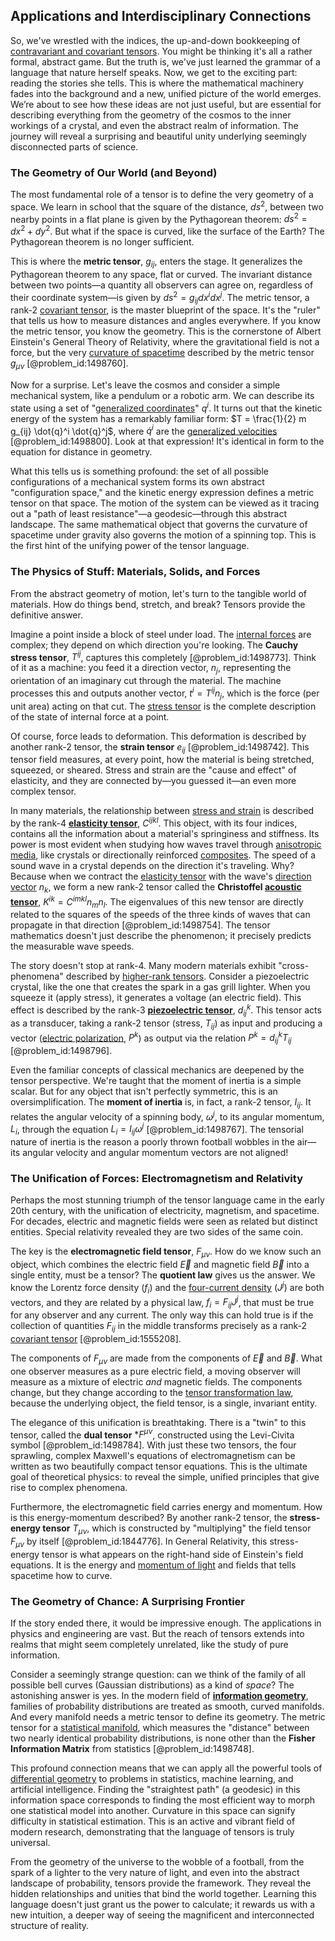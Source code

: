 ## Applications and Interdisciplinary Connections

So, we've wrestled with the indices, the up-and-down bookkeeping of [contravariant and covariant tensors](@article_id:197135). You might be thinking it's all a rather formal, abstract game. But the truth is, we've just learned the grammar of a language that nature herself speaks. Now, we get to the exciting part: reading the stories she tells. This is where the mathematical machinery fades into the background and a new, unified picture of the world emerges. We’re about to see how these ideas are not just useful, but are essential for describing everything from the geometry of the cosmos to the inner workings of a crystal, and even the abstract realm of information. The journey will reveal a surprising and beautiful unity underlying seemingly disconnected parts of science.

### The Geometry of Our World (and Beyond)

The most fundamental role of a tensor is to define the very geometry of a space. We learn in school that the square of the distance, $ds^2$, between two nearby points in a flat plane is given by the Pythagorean theorem: $ds^2 = dx^2 + dy^2$. But what if the space is curved, like the surface of the Earth? The Pythagorean theorem is no longer sufficient.

This is where the **metric tensor**, $g_{ij}$, enters the stage. It generalizes the Pythagorean theorem to any space, flat or curved. The invariant distance between two points—a quantity all observers can agree on, regardless of their coordinate system—is given by $ds^2 = g_{ij} dx^i dx^j$. The metric tensor, a rank-2 [covariant tensor](@article_id:198183), is the master blueprint of the space. It's the "ruler" that tells us how to measure distances and angles everywhere. If you know the metric tensor, you know the geometry. This is the cornerstone of Albert Einstein's General Theory of Relativity, where the gravitational field is not a force, but the very [curvature of spacetime](@article_id:188986) described by the metric tensor $g_{\mu\nu}$ [@problem_id:1498760].

Now for a surprise. Let's leave the cosmos and consider a simple mechanical system, like a pendulum or a robotic arm. We can describe its state using a set of "[generalized coordinates](@article_id:156082)" $q^i$. It turns out that the kinetic energy of the system has a remarkably familiar form: $T = \frac{1}{2} m g_{ij} \dot{q}^i \dot{q}^j$, where $\dot{q}^i$ are the [generalized velocities](@article_id:177962) [@problem_id:1498800]. Look at that expression! It's identical in form to the equation for distance in geometry.

What this tells us is something profound: the set of all possible configurations of a mechanical system forms its own abstract "configuration space," and the kinetic energy expression defines a metric tensor on that space. The motion of the system can be viewed as it tracing out a "path of least resistance"—a geodesic—through this abstract landscape. The same mathematical object that governs the curvature of spacetime under gravity also governs the motion of a spinning top. This is the first hint of the unifying power of the tensor language.

### The Physics of Stuff: Materials, Solids, and Forces

From the abstract geometry of motion, let's turn to the tangible world of materials. How do things bend, stretch, and break? Tensors provide the definitive answer.

Imagine a point inside a block of steel under load. The [internal forces](@article_id:167111) are complex; they depend on which direction you're looking. The **Cauchy stress tensor**, $T^{ij}$, captures this completely [@problem_id:1498773]. Think of it as a machine: you feed it a direction vector, $n_j$, representing the orientation of an imaginary cut through the material. The machine processes this and outputs another vector, $t^i=T^{ij}n_j$, which is the force (per unit area) acting on that cut. The [stress tensor](@article_id:148479) is the complete description of the state of internal force at a point.

Of course, force leads to deformation. This deformation is described by another rank-2 tensor, the **strain tensor** $e_{ij}$ [@problem_id:1498742]. This tensor field measures, at every point, how the material is being stretched, squeezed, or sheared. Stress and strain are the "cause and effect" of elasticity, and they are connected by—you guessed it—an even more complex tensor.

In many materials, the relationship between [stress and strain](@article_id:136880) is described by the rank-4 **[elasticity tensor](@article_id:170234)**, $C^{ijkl}$. This object, with its four indices, contains all the information about a material's springiness and stiffness. Its power is most evident when studying how waves travel through [anisotropic media](@article_id:260280), like crystals or directionally reinforced [composites](@article_id:150333). The speed of a sound wave in a crystal depends on the direction it's traveling. Why? Because when we contract the [elasticity tensor](@article_id:170234) with the wave's [direction vector](@article_id:169068) $n_k$, we form a new rank-2 tensor called the **Christoffel [acoustic tensor](@article_id:199595)**, $K^{ik} = C^{imkl}n_m n_l$. The eigenvalues of this new tensor are directly related to the squares of the speeds of the three kinds of waves that can propagate in that direction [@problem_id:1498754]. The tensor mathematics doesn't just describe the phenomenon; it precisely predicts the measurable wave speeds.

The story doesn't stop at rank-4. Many modern materials exhibit "cross-phenomena" described by [higher-rank tensors](@article_id:199628). Consider a piezoelectric crystal, like the one that creates the spark in a gas grill lighter. When you squeeze it (apply stress), it generates a voltage (an electric field). This effect is described by the rank-3 **[piezoelectric tensor](@article_id:141475)**, $d^k_{ij}$. This tensor acts as a transducer, taking a rank-2 tensor (stress, $T_{ij}$) as input and producing a vector ([electric polarization](@article_id:140981), $P^k$) as output via the relation $P^k = d^k_{ij} T_{ij}$ [@problem_id:1498796].

Even the familiar concepts of classical mechanics are deepened by the tensor perspective. We're taught that the moment of inertia is a simple scalar. But for any object that isn't perfectly symmetric, this is an oversimplification. The **moment of inertia** is, in fact, a rank-2 tensor, $I_{ij}$. It relates the angular velocity of a spinning body, $\omega^j$, to its angular momentum, $L_i$, through the equation $L_i = I_{ij} \omega^j$ [@problem_id:1498767]. The tensorial nature of inertia is the reason a poorly thrown football wobbles in the air—its angular velocity and angular momentum vectors are not aligned!

### The Unification of Forces: Electromagnetism and Relativity

Perhaps the most stunning triumph of the tensor language came in the early 20th century, with the unification of electricity, magnetism, and spacetime. For decades, electric and magnetic fields were seen as related but distinct entities. Special relativity revealed they are two sides of the same coin.

The key is the **electromagnetic field tensor**, $F_{\mu\nu}$. How do we know such an object, which combines the electric field $\vec{E}$ and magnetic field $\vec{B}$ into a single entity, must be a tensor? The **quotient law** gives us the answer. We know the Lorentz force density ($f_i$) and the [four-current density](@article_id:262074) ($J^j$) are both vectors, and they are related by a physical law, $f_i = F_{ij}J^j$, that must be true for any observer and any current. The only way this can hold true is if the collection of quantities $F_{ij}$ in the middle transforms precisely as a rank-2 [covariant tensor](@article_id:198183) [@problem_id:1555208].

The components of $F_{\mu\nu}$ are made from the components of $\vec{E}$ and $\vec{B}$. What one observer measures as a pure electric field, a moving observer will measure as a mixture of electric *and* magnetic fields. The components change, but they change according to the [tensor transformation law](@article_id:160017), because the underlying object, the field tensor, is a single, invariant entity.

The elegance of this unification is breathtaking. There is a "twin" to this tensor, called the **dual tensor** $*F^{\mu\nu}$, constructed using the Levi-Civita symbol [@problem_id:1498784]. With just these two tensors, the four sprawling, complex Maxwell's equations of electromagnetism can be written as two beautifully compact tensor equations. This is the ultimate goal of theoretical physics: to reveal the simple, unified principles that give rise to complex phenomena.

Furthermore, the electromagnetic field carries energy and momentum. How is this energy-momentum described? By another rank-2 tensor, the **stress-energy tensor** $T_{\mu\nu}$, which is constructed by "multiplying" the field tensor $F_{\mu\nu}$ by itself [@problem_id:1844776]. In General Relativity, this stress-energy tensor is what appears on the right-hand side of Einstein's field equations. It is the energy and [momentum of light](@article_id:260709) and fields that tells spacetime how to curve.

### The Geometry of Chance: A Surprising Frontier

If the story ended there, it would be impressive enough. The applications in physics and engineering are vast. But the reach of tensors extends into realms that might seem completely unrelated, like the study of pure information.

Consider a seemingly strange question: can we think of the family of all possible bell curves (Gaussian distributions) as a kind of *space*? The astonishing answer is yes. In the modern field of **[information geometry](@article_id:140689)**, families of probability distributions are treated as smooth, curved manifolds. And every manifold needs a metric tensor to define its geometry. The metric tensor for a [statistical manifold](@article_id:265572), which measures the "distance" between two nearly identical probability distributions, is none other than the **Fisher Information Matrix** from statistics [@problem_id:1498748].

This profound connection means that we can apply all the powerful tools of [differential geometry](@article_id:145324) to problems in statistics, machine learning, and artificial intelligence. Finding the "straightest path" (a geodesic) in this information space corresponds to finding the most efficient way to morph one statistical model into another. Curvature in this space can signify difficulty in statistical estimation. This is an active and vibrant field of modern research, demonstrating that the language of tensors is truly universal.

From the geometry of the universe to the wobble of a football, from the spark of a lighter to the very nature of light, and even into the abstract landscape of probability, tensors provide the framework. They reveal the hidden relationships and unities that bind the world together. Learning this language doesn't just grant us the power to calculate; it rewards us with a new intuition, a deeper way of seeing the magnificent and interconnected structure of reality.